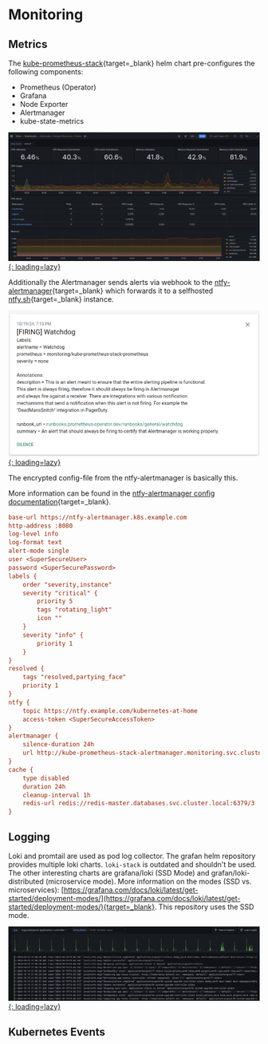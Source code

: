 # Monitoring

## Metrics

The [kube-prometheus-stack](https://github.com/prometheus-community/helm-charts/tree/main/charts/kube-prometheus-stack){target=_blank} helm chart pre-configures the following components:

  - Prometheus (Operator)
  - Grafana
  - Node Exporter
  - Alertmanager
  - kube-state-metrics

[![Cluster Compute Resources](images/cluster_compute_resources.png){: loading=lazy}](images/cluster_compute_resources.png)

Additionally the Alertmanager sends alerts via webhook to the [ntfy-alertmanager](https://hub.xenrox.net/~xenrox/ntfy-alertmanager/){target=_blank} which forwards it to a selfhosted [ntfy.sh](https://ntfy.sh/){target=_blank} instance.

[![ntfy alert](images/ntfy_alert.png){: loading=lazy}](images/ntfy_alert.png)

The encrypted config-file from the ntfy-alertmanager is basically this.

More information can be found in the [ntfy-alertmanager config documentation](https://git.xenrox.net/~xenrox/ntfy-alertmanager/tree/master/item/config.scfg){target=_blank}.

```ini
base-url https://ntfy-alertmanager.k8s.example.com
http-address :8080
log-level info
log-format text
alert-mode single
user <SuperSecureUser>
password <SuperSecurePassword>
labels {
    order "severity,instance"
    severity "critical" {
        priority 5
        tags "rotating_light"
        icon ""
    }
    severity "info" {
        priority 1
    }
}
resolved {
    tags "resolved,partying_face"
    priority 1
}
ntfy {
    topic https://ntfy.example.com/kubernetes-at-home
    access-token <SuperSecureAccessToken>
}
alertmanager {
    silence-duration 24h
    url http://kube-prometheus-stack-alertmanager.monitoring.svc.cluster.local:9093
}
cache {
    type disabled
    duration 24h
    cleanup-interval 1h
    redis-url redis://redis-master.databases.svc.cluster.local:6379/3
}
```

## Logging

Loki and promtail are used as pod log collector. The grafan helm repository provides multiple loki charts. `loki-stack` is outdated and shouldn't be used. The other interesting charts are grafana/loki (SSD Mode) and grafan/loki-distributed (microservice mode). More information on the modes (SSD vs. microservices): [https://grafana.com/docs/loki/latest/get-started/deployment-modes/](https://grafana.com/docs/loki/latest/get-started/deployment-modes/){target=_blank}. This repository uses the SSD mode.

[![Loki](images/logging.png){: loading=lazy}](images/logging.png)

## Kubernetes Events
